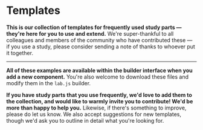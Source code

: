 # Templates

**This is our collection of templates for frequently used study parts — they're here for you to use and extend.** We're super-thankful to all colleagues and members of the community who have contributed these — if you use a study, please consider sending a note of thanks to whoever put it together.

----

**All of these examples are available within the builder interface when you add a new component.** You're also welcome to download these files and modify them in the `lab.js` builder.

**If you have study parts that you use frequently, we'd love to add them to the collection, and would like to warmly invite you to contribute! We'd be more than happy to help you.** Likewise, if there's something to improve, please do let us know. We also accept suggestions for new templates, though we'd ask you to outline in detail what you're looking for.
